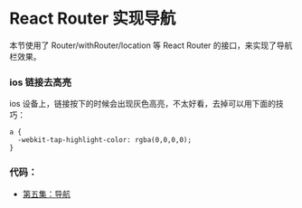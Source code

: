# React Router 实现导航


本节使用了 Router/withRouter/location 等 React Router 的接口，来实现了导航栏效果。


### ios 链接去高亮

ios 设备上，链接按下的时候会出现灰色高亮，不太好看，去掉可以用下面的技巧：

```
a {
  -webkit-tap-highlight-color: rgba(0,0,0,0);
}
```

### 代码：

- [第五集：导航](https://github.com/happypeter/meituan-demo/commit/d952c8c478d2a7be5587b2991b1db8451cd13483)
